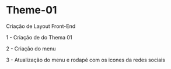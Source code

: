 # Theme-01
Criação de Layout Front-End

<p>1 - Criação de do Thema 01</p>
<p>2 - Criação do menu</P>
<p>3 - Atualização do menu e rodapé com os icones da redes sociais</p>